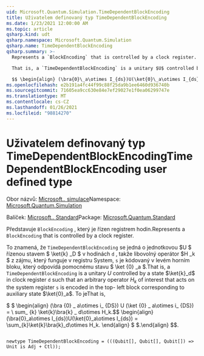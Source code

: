 ```yaml
---
uid: Microsoft.Quantum.Simulation.TimeDependentBlockEncoding
title: Uživatelem definovaný typ TimeDependentBlockEncoding
ms.date: 1/23/2021 12:00:00 AM
ms.topic: article
qsharp.kind: udt
qsharp.namespace: Microsoft.Quantum.Simulation
qsharp.name: TimeDependentBlockEncoding
qsharp.summary: >-
  Represents a `BlockEncoding` that is controlled by a clock register.

  That is, a `TimeDependentBlockEncoding` is a unitary $U$ controlled by a state $\ket{k}_d$ in clock register `d` such that an arbitrary operator $H_k$ of interest that acts on the system register `s` is encoded in the top- left block corresponding to auxiliary state $\ket{0}_a$. That is,

  $$ \begin{align} (\bra{0}\_a\otimes I_{ds})U(\ket{0}\_a\otimes I_{ds}) = \sum_{k}\ket{k}\bra{k}\_d\otimes H_k. \end{align} $$.
ms.openlocfilehash: e2b191a4fc44f99c88f25da9b1ee6460d936740b
ms.sourcegitcommit: 71605ea9cc630e84e7ef29027e1f0ea06299747e
ms.translationtype: MT
ms.contentlocale: cs-CZ
ms.lasthandoff: 01/26/2021
ms.locfileid: "98814270"
---
```

# <a name="timedependentblockencoding-user-defined-type"></a><span data-ttu-id="e0963-102">Uživatelem definovaný typ TimeDependentBlockEncoding</span><span class="sxs-lookup"><span data-stu-id="e0963-102">TimeDependentBlockEncoding user defined type</span></span>

<span data-ttu-id="e0963-103">Obor názvů: [Microsoft.. simulace](xref:Microsoft.Quantum.Simulation)</span><span class="sxs-lookup"><span data-stu-id="e0963-103">Namespace: [Microsoft.Quantum.Simulation](xref:Microsoft.Quantum.Simulation)</span></span>

<span data-ttu-id="e0963-104">Balíček: [Microsoft.. Standard](https://nuget.org/packages/Microsoft.Quantum.Standard)</span><span class="sxs-lookup"><span data-stu-id="e0963-104">Package: [Microsoft.Quantum.Standard](https://nuget.org/packages/Microsoft.Quantum.Standard)</span></span>


<span data-ttu-id="e0963-105">Představuje `BlockEncoding` , který je řízen registrem hodin.</span><span class="sxs-lookup"><span data-stu-id="e0963-105">Represents a `BlockEncoding` that is controlled by a clock register.</span></span>

<span data-ttu-id="e0963-106">To znamená, že `TimeDependentBlockEncoding` se jedná o jednotkovou $U $ řízenou stavem $ \ket{k} _D $ v hodinách `d` , takže libovolný operátor $H _k $ z zájmu, který funguje v registru System, `s` je kódovaný v levém horním bloku, který odpovídá pomocnému stavu $ \ket {0} _a $.</span><span class="sxs-lookup"><span data-stu-id="e0963-106">That is, a `TimeDependentBlockEncoding` is a unitary $U$ controlled by a state $\ket{k}_d$ in clock register `d` such that an arbitrary operator $H_k$ of interest that acts on the system register `s` is encoded in the top- left block corresponding to auxiliary state $\ket{0}_a$.</span></span> <span data-ttu-id="e0963-107">To je</span><span class="sxs-lookup"><span data-stu-id="e0963-107">That is,</span></span>

<span data-ttu-id="e0963-108">$ $ \begin{align} (\bra {0} \_ a\otimes i_ {DS}) U (\ket {0} \_ a\otimes i_ {DS}) = \ sum_ {k} \ket{k}\bra{k} \_ d\otimes H_k.</span><span class="sxs-lookup"><span data-stu-id="e0963-108">$$ \begin{align} (\bra{0}\_a\otimes I_{ds})U(\ket{0}\_a\otimes I_{ds}) = \sum_{k}\ket{k}\bra{k}\_d\otimes H_k.</span></span>
<span data-ttu-id="e0963-109">\end{align} $ $.</span><span class="sxs-lookup"><span data-stu-id="e0963-109">\end{align} $$.</span></span>

```qsharp

newtype TimeDependentBlockEncoding = (((Qubit[], Qubit[], Qubit[]) => Unit is Adj + Ctl));
```


